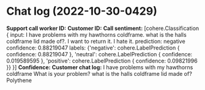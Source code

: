 # Chat log (2022-10-30-0429)
**Support call worker ID:** 
**Customer ID:**
**Call sentiment:** 
[cohere.Classification {
	input: I have problems with my hawthorns coldframe. what is the halls coldframe lid made of?. I want to return it. I hate it.
	prediction: negative
	confidence: 0.88219047
	labels: {'negative': cohere.LabelPrediction {
	confidence: 0.88219047
}, 'neutral': cohere.LabelPrediction {
	confidence: 0.019589595
}, 'positive': cohere.LabelPrediction {
	confidence: 0.09821996
}}
}]
**Confidence:**
**Customer chat log:** 
I have problems with my hawthorns coldframe
What is your problem?
what is the halls coldframe lid made of?
Polythene
